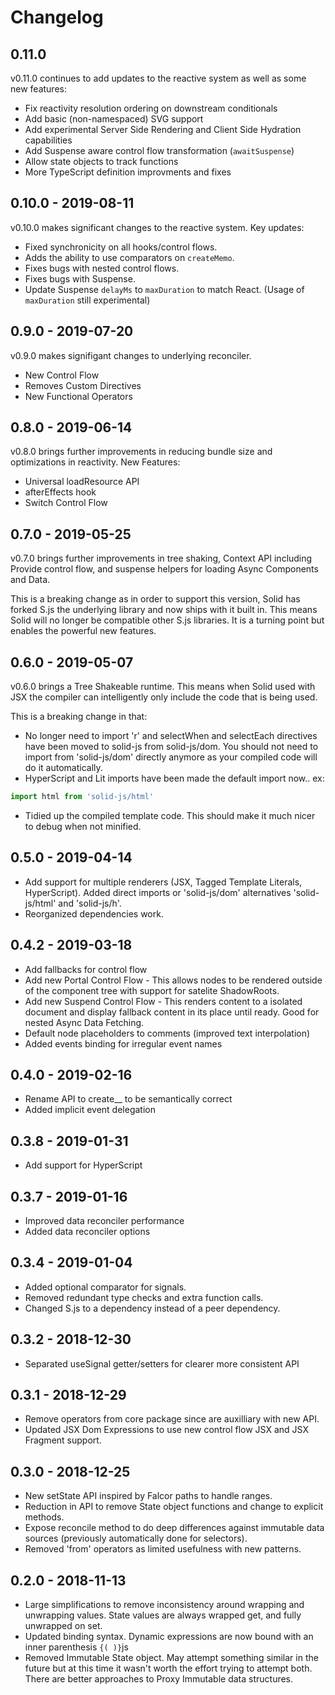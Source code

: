 # Changelog
## 0.11.0
v0.11.0 continues to add updates to the reactive system as well as some new features:
* Fix reactivity resolution ordering on downstream conditionals
* Add basic (non-namespaced) SVG support
* Add experimental Server Side Rendering and Client Side Hydration capabilities
* Add Suspense aware control flow transformation (`awaitSuspense`)
* Allow state objects to track functions
* More TypeScript definition improvments and fixes

## 0.10.0 - 2019-08-11
v0.10.0 makes significant changes to the reactive system. Key updates:
* Fixed synchronicity on all hooks/control flows.
* Adds the ability to use comparators on `createMemo`.
* Fixes bugs with nested control flows.
* Fixes bugs with Suspense.
* Update Suspense `delayMs` to `maxDuration` to match React. (Usage of `maxDuration` still experimental)

## 0.9.0 - 2019-07-20
v0.9.0 makes signifigant changes to underlying reconciler.
* New Control Flow
* Removes Custom Directives
* New Functional Operators

## 0.8.0 - 2019-06-14
v0.8.0 brings further improvements in reducing bundle size and optimizations in reactivity. New Features:
* Universal loadResource API
* afterEffects hook
* Switch Control Flow

## 0.7.0 - 2019-05-25
v0.7.0 brings further improvements in tree shaking, Context API including Provide control flow, and suspense helpers for loading Async Components and Data.

This is a breaking change as in order to support this version, Solid has forked S.js the underlying library and now ships with it built in. This means Solid will no longer be compatible other S.js libraries. It is a turning point but enables the powerful new features.

## 0.6.0 - 2019-05-07
v0.6.0 brings a Tree Shakeable runtime. This means when Solid used with JSX the compiler can intelligently only include the code that is being used.

This is a breaking change in that:
* No longer need to import 'r' and selectWhen and selectEach directives have been moved to solid-js from solid-js/dom. You should not need to import from 'solid-js/dom' directly anymore as your compiled code will do it automatically.
* HyperScript and Lit imports have been made the default import now.. ex:
```js
import html from 'solid-js/html'
```
* Tidied up the compiled template code. This should make it much nicer to debug when not minified.

## 0.5.0 - 2019-04-14
- Add support for multiple renderers (JSX, Tagged Template Literals, HyperScript). Added direct imports or 'solid-js/dom' alternatives 'solid-js/html' and 'solid-js/h'.
- Reorganized dependencies work.

## 0.4.2 - 2019-03-18
- Add fallbacks for control flow
- Add new Portal Control Flow - This allows nodes to be rendered outside of the component tree with support for satelite ShadowRoots.
- Add new Suspend Control Flow - This renders content to a isolated document and display fallback content in its place until ready. Good for nested Async Data Fetching.
- Default node placeholders to comments (improved text interpolation)
- Added events binding for irregular event names

## 0.4.0 - 2019-02-16
- Rename API to create__ to be semantically correct
- Added implicit event delegation

## 0.3.8 - 2019-01-31
- Add support for HyperScript

## 0.3.7 - 2019-01-16
- Improved data reconciler performance
- Added data reconciler options

## 0.3.4 - 2019-01-04
- Added optional comparator for signals.
- Removed redundant type checks and extra function calls.
- Changed S.js to a dependency instead of a peer dependency.

## 0.3.2 - 2018-12-30
- Separated useSignal getter/setters for clearer more consistent API

## 0.3.1 - 2018-12-29
- Remove operators from core package since are auxilliary with new API.
- Updated JSX Dom Expressions to use new control flow JSX and JSX Fragment support.

## 0.3.0 - 2018-12-25
- New setState API inspired by Falcor paths to handle ranges.
- Reduction in API to remove State object functions and change to explicit methods.
- Expose reconcile method to do deep differences against immutable data sources (previously automatically done for selectors).
- Removed 'from' operators as limited usefulness with new patterns.

## 0.2.0 - 2018-11-13
- Large simplifications to remove inconsistency around wrapping and unwrapping values. State values are always wrapped get, and fully unwrapped on set.
- Updated binding syntax. Dynamic expressions are now bound with an inner parenthesis ```{( )}```js
- Removed Immutable State object. May attempt something similar in the future but at this time it wasn't worth the effort trying to attempt both. There are better approaches to Proxy Immutable data structures.